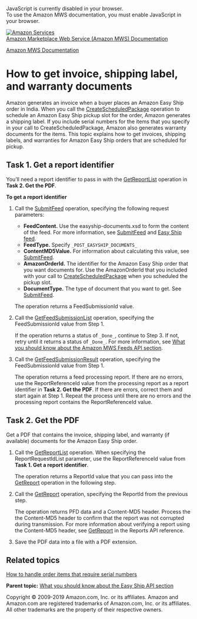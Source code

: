 <div id="MWSDX_noscript">

JavaScript is currently disabled in your browser.  
To use the Amazon MWS documentation, you must enable JavaScript in your
browser.

</div>

<div id="MWSDX_divtop">

[![Amazon
Services](https://images-na.ssl-images-amazon.com/images/G/08/mwsportal/fr_FR/amazonservices.gif
"Amazon Services")](http://services.amazon.fr)  
<span id="MWSDX_titlebar">[Amazon Marketplace Web Service (Amazon MWS)
Documentation](https://developer.amazonservices.fr/gp/mws/docs.html)</span>

</div>

<div id="MWSDX_divbottom">

<div id="MWSDX_divleft">

<div id="MWSDX_toc">

</div>

</div>

<div id="MWSDX_divright">

<div id="MWSDX_content">

<span id="MWSDX_breadcrumbs">[Amazon MWS
Documentation](https://developer.amazonservices.fr/gp/mws/docs.html)</span>

<div id="EasyShip_HowToGetEasyShipDocs" class="nested0">

# How to get invoice, shipping label, and warranty documents

<div class="body">

<div class="section">

Amazon generates an invoice when a buyer places an
<span class="ph">Amazon Easy Ship</span> order in India. When you call
the [CreateScheduledPackage](EasyShip_CreateScheduledPackage.md)
operation to schedule an <span class="ph">Amazon Easy Ship</span> pickup
slot for the order, Amazon generates a shipping label. If you include
serial numbers for the items that you specify in your call to
<span class="keyword apiname">CreateScheduledPackage</span>, Amazon also
generates warranty documents for the items. This topic explains how to
get invoices, shipping labels, and warranties for
<span class="ph">Amazon Easy Ship</span> orders that are scheduled for
pickup.

</div>

<div id="EasyShip_HowToGetEasyShipDocs__Task-1_GetAReportIdentifier" class="section">

## Task 1. Get a report identifier

You’ll need a report identifier to pass in with the
[GetReportList](../reports/Reports_GetReportList.md "Returns a list of reports that were created in the previous 90 days.")
operation in **Task 2. Get the PDF**.

**To get a report identifier**

1.  Call the [SubmitFeed](../feeds/Feeds_SubmitFeed.md) operation,
    specifying the following request parameters:
    
      - **FeedContent.** Use the easyship-documents.xsd to form the
        content of the feed. For more information, see
        [SubmitFeed](../feeds/Feeds_SubmitFeed.md) and [Easy Ship
        feed](../feeds/Feeds_FeedType.md#EasyShipFeed).
      - **FeedType.** Specify `_POST_EASYSHIP_DOCUMENTS_`
      - **ContentMD5Value.** For information about calculating this
        value, see [SubmitFeed](../feeds/Feeds_SubmitFeed.md).
      - **AmazonOrderId.** The identifier for the
        <span class="ph">Amazon Easy Ship</span> order that you want
        documents for. Use the
        <span class="keyword parmname">AmazonOrderId</span> that you
        included with your call to
        [CreateScheduledPackage](EasyShip_CreateScheduledPackage.md)
        when you scheduled the pickup slot.
      - **DocumentType.** The type of document that you want to get. See
        [SubmitFeed](../feeds/Feeds_SubmitFeed.md).
    
    The operation returns a
    <span class="keyword parmname">FeedSubmissionId</span> value.

2.  Call the
    [GetFeedSubmissionList](../feeds/Feeds_GetFeedSubmissionList.md "Returns a list of all feed submissions submitted in the previous 90 days.")
    operation, specifying the
    <span class="keyword parmname">FeedSubmissionId</span> value from
    Step 1.
    
    If the operation returns a status of `_Done_`, continue to Step 3.
    If not, retry until it returns a status of `_Done_`. For more
    information, see [What you should know about the Amazon MWS Feeds
    API section](../feeds/Feeds_Overview.md).

3.  Call the
    [GetFeedSubmissionResult](../feeds/Feeds_GetFeedSubmissionResult.md)
    operation, specifying the
    <span class="keyword parmname">FeedSubmissionId</span> value from
    Step 1.
    
    The operation returns a feed processing report. If there are no
    errors, use the
    <span class="keyword parmname">ReportReferenceId</span> value from
    the processing report as a report identifier in **Task 2. Get the
    PDF**. If there are errors, correct them and start again at Step 1.
    Repeat the process until there are no errors and the processing
    report contains the
    <span class="keyword parmname">ReportReferenceId</span> value.

</div>

<div id="EasyShip_HowToGetEasyShipDocs__Task-2_GetThePDF" class="section">

## Task 2. Get the PDF

Get a PDF that contains the invoice, shipping label, and warranty (if
available) documents for the <span class="ph">Amazon Easy Ship</span>
order.

1.  Call the
    [GetReportList](../reports/Reports_GetReportList.md "Returns a list of reports that were created in the previous 90 days.")
    operation. When specifying the
    <span class="keyword parmname">ReportRequestIdList</span> parameter,
    use the <span class="keyword parmname">ReportReferenceId</span>
    value from **Task 1. Get a report identifier**.
    
    The operation returns a
    <span class="keyword parmname">ReportId</span> value that you can
    pass into the [GetReport](../reports/Reports_GetReport.md)
    operation in the following step.

2.  Call the [GetReport](../reports/Reports_GetReport.md) operation,
    specifying the <span class="keyword parmname">ReportId</span> from
    the previous step.
    
    The operation returns PFD data and a Content-MD5 header. Process the
    the Content-MD5 header to confirm that the report was not corrupted
    during transmission. For more information about verifying a report
    using the Content-MD5 header, see
    [GetReport](../reports/Reports_GetReport.md) in the Reports API
    reference.

3.  Save the PDF data into a file with a PDF extension.

</div>

<div class="section">

## Related topics

[How to handle order items that require serial
numbers](EasyShip_HowToHandleSerialNumbers.md)

</div>

</div>

<div class="related-links">

<div class="familylinks">

<div class="parentlink">

**Parent topic:** [What you should know about the Easy Ship API
section](../easy_ship/EasyShip_Overview.md)

</div>

</div>

</div>

</div>

<div id="MWSDX_footer">

Copyright © 2009-2019 Amazon.com, Inc. or its affiliates. Amazon and
Amazon.com are registered trademarks of Amazon.com, Inc. or its
affiliates. All other trademarks are the property of their respective
owners.

</div>

</div>

</div>

<div style="clear: both;">

</div>

</div>
